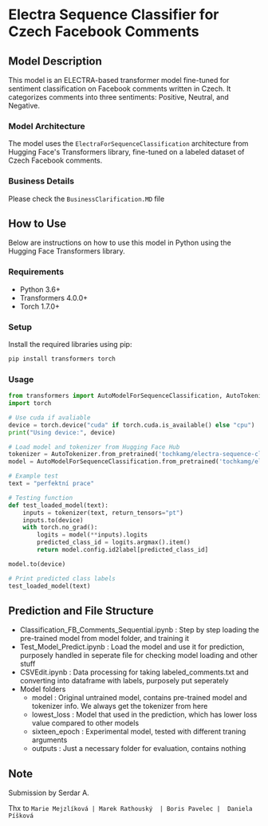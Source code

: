 # Electra Sequence Classifier for Czech Facebook Comments

## Model Description
This model is an ELECTRA-based transformer model fine-tuned for sentiment classification on Facebook comments written in Czech. It categorizes comments into three sentiments: Positive, Neutral, and Negative.

### Model Architecture
The model uses the `ElectraForSequenceClassification` architecture from Hugging Face's Transformers library, fine-tuned on a labeled dataset of Czech Facebook comments.

### Business Details
Please check the `BusinessClarification.MD` file

## How to Use
Below are instructions on how to use this model in Python using the Hugging Face Transformers library.

### Requirements
- Python 3.6+
- Transformers 4.0.0+
- Torch 1.7.0+

### Setup
Install the required libraries using pip:
```bash
pip install transformers torch
```
### Usage
```python
from transformers import AutoModelForSequenceClassification, AutoTokenizer
import torch

# Use cuda if avaliable
device = torch.device("cuda" if torch.cuda.is_available() else "cpu")
print("Using device:", device)

# Load model and tokenizer from Hugging Face Hub
tokenizer = AutoTokenizer.from_pretrained('tochkamg/electra-sequence-classifier-czech')
model = AutoModelForSequenceClassification.from_pretrained('tochkamg/electra-sequence-classifier-czech')

# Example test
text = "perfektní prace"

# Testing function
def test_loaded_model(text):
    inputs = tokenizer(text, return_tensors="pt")
    inputs.to(device)
    with torch.no_grad():
        logits = model(**inputs).logits
        predicted_class_id = logits.argmax().item()
        return model.config.id2label[predicted_class_id]

model.to(device)

# Print predicted class labels
test_loaded_model(text)

```
## Prediction and File Structure
- Classification_FB_Comments_Sequential.ipynb : Step by step loading the pre-trained model from model folder, and training it
- Test_Model_Predict.ipynb : Load the model and use it for prediction, purposely handled in seperate file for checking model loading and other stuff
- CSVEdit.ipynb : Data processing for taking labeled_comments.txt and converting into dataframe with labels, purposely put seperately
- Model folders
    - model : Original untrained model, contains pre-trained model and tokenizer info. We always get the tokenizer from here
    - lowest_loss : Model that used in the prediction, which has lower loss value compared to other models
    - sixteen_epoch : Experimental model, tested with different traning arguments
    - outputs : Just a necessary folder for evaluation, contains nothing

## Note

Submission by Serdar A.

Thx to 
`Marie Mejzlíková | Marek Rathouský  | Boris Pavelec | 
Daniela Píšková`
